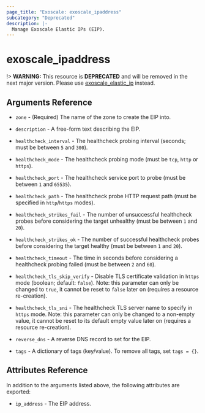 ```yaml
---
page_title: "Exoscale: exoscale_ipaddress"
subcategory: "Deprecated"
description: |-
  Manage Exoscale Elastic IPs (EIP).
---
```


# exoscale\_ipaddress

!> **WARNING:** This resource is **DEPRECATED** and will be removed in the next major version. Please use [exoscale_elastic_ip](./elastic_ip) instead.


## Arguments Reference

* `zone` - (Required) The name of the zone to create the EIP into.

* `description` - A free-form text describing the EIP.
* `healthcheck_interval` - The healthcheck probing interval (seconds; must be between `5` and `300`).
* `healthcheck_mode` - The healthcheck probing mode (must be `tcp`, `http` or `https`).
* `healthcheck_port` - The healthcheck service port to probe (must be between `1` and `65535`).
* `healthcheck_path` - The healthcheck probe HTTP request path (must be specified in `http`/`https` modes).
* `healthcheck_strikes_fail` - The number of unsuccessful healthcheck probes before considering the target unhealthy (must be between `1` and `20`).
* `healthcheck_strikes_ok` - The number of successful healthcheck probes before considering the target healthy (must be between `1` and `20`).
* `healthcheck_timeout` - The time in seconds before considering a healthcheck probing failed (must be between `2` and `60`).
* `healthcheck_tls_skip_verify` - Disable TLS certificate validation in `https` mode (boolean; default: `false`). Note: this parameter can only be changed to `true`, it cannot be reset to `false` later on (requires a resource re-creation).
* `healthcheck_tls_sni` - The healthcheck TLS server name to specify in `https` mode. Note: this parameter can only be changed to a non-empty value, it cannot be reset to its default empty value later on (requires a resource re-creation).
* `reverse_dns` - A reverse DNS record to set for the EIP.
* `tags` - A dictionary of tags (key/value). To remove all tags, set `tags = {}`.


## Attributes Reference

In addition to the arguments listed above, the following attributes are exported:

* `ip_address` - The EIP address.

